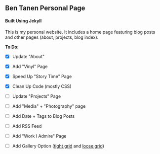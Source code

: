 ## Ben Tanen Personal Page
#### Built Using Jekyll

This is my personal website. It includes a home page featuring blog posts and other pages (about, projects, blog index).

**To Do:**
- [x] Update "About"
- [x] Add "Vinyl" Page
- [x] Speed Up "Story Time" Page
- [x] Clean Up Code (mostly CSS)
- [ ] Update "Projects" Page
- [ ] Add "Media" + "Photography" page
- [ ] Add Date + Tags to Blog Posts
- [ ] Add RSS Feed
- [ ] Add "Work I Admire" Page
- [ ] Add Gallery Option ([tight grid](http://ben-tanen.com/blog/2016/11/10/stpaul-broken-bones.html) and [loose grid](http://stephaniestamm.com/))

